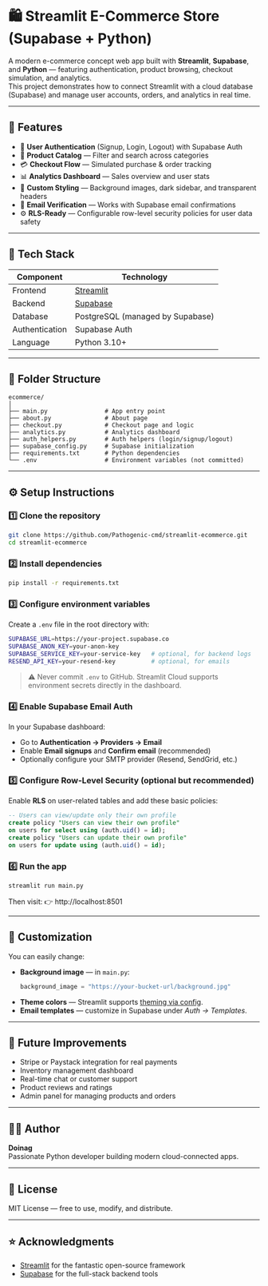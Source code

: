 # 🛍️ Streamlit E-Commerce Store (Supabase + Python)

A modern e-commerce concept web app built with **Streamlit**, **Supabase**, and **Python** — featuring authentication, product browsing, checkout simulation, and analytics.  
This project demonstrates how to connect Streamlit with a cloud database (Supabase) and manage user accounts, orders, and analytics in real time.

---

## 🚀 Features

- 🔐 **User Authentication** (Signup, Login, Logout) with Supabase Auth  
- 🛒 **Product Catalog** — Filter and search across categories  
- 💳 **Checkout Flow** — Simulated purchase & order tracking  
- 📊 **Analytics Dashboard** — Sales overview and user stats  
- 🎨 **Custom Styling** — Background images, dark sidebar, and transparent headers  
- 📧 **Email Verification** — Works with Supabase email confirmations  
- ⚙️ **RLS-Ready** — Configurable row-level security policies for user data safety  

---

## 🧱 Tech Stack

| Component | Technology |
|------------|-------------|
| Frontend | [Streamlit](https://streamlit.io) |
| Backend | [Supabase](https://supabase.com) |
| Database | PostgreSQL (managed by Supabase) |
| Authentication | Supabase Auth |
| Language | Python 3.10+ |

---

## 🧩 Folder Structure

```
ecommerce/
│
├── main.py                # App entry point
├── about.py               # About page
├── checkout.py            # Checkout page and logic
├── analytics.py           # Analytics dashboard
├── auth_helpers.py        # Auth helpers (login/signup/logout)
├── supabase_config.py     # Supabase initialization
├── requirements.txt       # Python dependencies
└── .env                   # Environment variables (not committed)
```

---

## ⚙️ Setup Instructions

### 1️⃣ Clone the repository

```bash
git clone https://github.com/Pathogenic-cmd/streamlit-ecommerce.git
cd streamlit-ecommerce
```

### 2️⃣ Install dependencies

```bash
pip install -r requirements.txt
```

### 3️⃣ Configure environment variables

Create a `.env` file in the root directory with:

```bash
SUPABASE_URL=https://your-project.supabase.co
SUPABASE_ANON_KEY=your-anon-key
SUPABASE_SERVICE_KEY=your-service-key   # optional, for backend logs
RESEND_API_KEY=your-resend-key          # optional, for emails
```

> ⚠️ Never commit `.env` to GitHub. Streamlit Cloud supports environment secrets directly in the dashboard.

### 4️⃣ Enable Supabase Email Auth

In your Supabase dashboard:
- Go to **Authentication → Providers → Email**
- Enable **Email signups** and **Confirm email** (recommended)
- Optionally configure your SMTP provider (Resend, SendGrid, etc.)

### 5️⃣ Configure Row-Level Security (optional but recommended)

Enable **RLS** on user-related tables and add these basic policies:

```sql
-- Users can view/update only their own profile
create policy "Users can view their own profile"
on users for select using (auth.uid() = id);
create policy "Users can update their own profile"
on users for update using (auth.uid() = id);
```

### 6️⃣ Run the app

```bash
streamlit run main.py
```

Then visit:
👉 http://localhost:8501

---

## 🌄 Customization

You can easily change:
- **Background image** — in `main.py`:
  ```python
  background_image = "https://your-bucket-url/background.jpg"
  ```
- **Theme colors** — Streamlit supports [theming via config](https://docs.streamlit.io/library/advanced-features/theming).
- **Email templates** — customize in Supabase under *Auth → Templates*.

---

## 🧠 Future Improvements

- Stripe or Paystack integration for real payments  
- Inventory management dashboard  
- Real-time chat or customer support  
- Product reviews and ratings  
- Admin panel for managing products and orders  

---

## 🧑‍💻 Author

**Doinag**  
Passionate Python developer building modern cloud-connected apps.

---

## 🪪 License

MIT License — free to use, modify, and distribute.

---

## ⭐ Acknowledgments

- [Streamlit](https://streamlit.io) for the fantastic open-source framework  
- [Supabase](https://supabase.com) for the full-stack backend tools  
